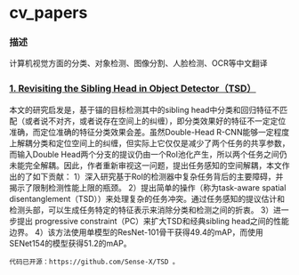 # cv_papers


### 描述
计算机视觉方面的分类、对象检测、图像分割、人脸检测、OCR等中文翻译


### [1. Revisiting the Sibling Head in Object Detector（TSD）](./detections/TSD.md)
本文的研究启发是，基于锚的目标检测其中的sibling head中分类和回归特征不匹配（或者说不对齐，或者说存在空间上的纠缠），即分类效果好的特征不一定定位准确，而定位准确的特征分类效果会差。虽然Double-Head R-CNN能够一定程度上解耦分类和定位空间上的纠缠，但实际上它仅仅是减少了两个任务的共享参数，而输入Double Head两个分支的提议仍由一个RoI池化产生，所以两个任务之间仍未能完全解耦。因此，作者重新审视这一问题，提出任务感知的空间解耦，本文作出的了如下贡献：
	1）深入研究基于RoI的检测器中复杂任务背后的主要障碍，并揭示了限制检测性能上限的瓶颈。
	2）提出简单的操作（称为task-aware spatial disentanglement（TSD））来处理复杂的任务冲突。通过任务感知的提议估计和检测头部，可以生成任务特定的特征表示来消除分类和检测之间的折衷。
	3）进一步提出 progressive constraint（PC）来扩大TSD和经典sibling head之间的性能边界。
	4）该方法使用单模型的ResNet-101骨干获得49.4的mAP，而使用SENet154的模型获得51.2的mAP。
	
	代码已开源：https://github.com/Sense-X/TSD 。
	